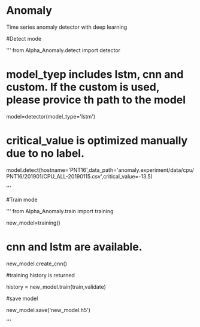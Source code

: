 # Anomaly
Time series anomaly detector with deep learning

#Detect mode

'''
  from Alpha_Anomaly.detect import detector
  
   # model_tyep includes lstm, cnn and custom. If the custom is used, please provice th path to the model

  model=detector(model_type='lstm') 

   # critical_value is optimized manually due to no label.
   
  model.detect(hostname='PNT16',data_path='anomaly.experiment/data/cpu/PNT16/201901/CPU_ALL-20190115.csv',critical_value=-13.5)

'''

#Train mode

'''
  from Alpha_Anomaly.train import training

  new_model=training()

  # cnn and lstm are available.
  
  new_model.create_cnn()
  
  #training history is returned

  history = new_model.train(train,validate)

  #save model

  new_model.save('new_model.h5')

'''
